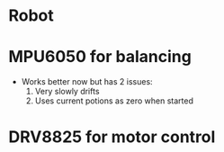 # Robot

# MPU6050 for balancing

- Works better now but has 2 issues:
  1. Very slowly drifts
  2. Uses current potions as zero when started

# DRV8825 for motor control
